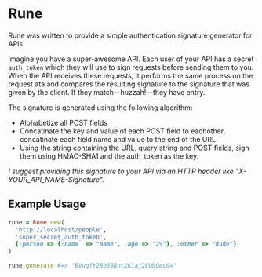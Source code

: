 # Rune

Rune was written to provide a simple authentication signature generator for APIs. 

Imagine you have a super-awesome API. Each user of your API has a secret `auth_token` which they will use to sign requests before sending them to you. When the API receives these requests, it performs the same process on the request ata and compares the resulting signature to the signature that was given by the client. If they match—huzzah!—they have entry.

The signature is generated using the following algorithm:

* Alphabetize all POST fields
* Concatinate the key and value of each POST field to eachother, concatinate each 
  field name and value to the end of the URL
* Using the string containing the URL, query string and POST fields, sign them using HMAC-SHA1 and the auth_token as the key.

*I suggest providing this signature to your API via an HTTP header like "X-YOUR_API_NAME-Signature".*

## Example Usage

``` ruby
rune = Rune.new(
  'http://localhost/people',
  'super_secret_auth_token',
  {:person => {:name  => "Name", :age => "29"}, :other => "dude"}
)

rune.generate #=> "BVuqfY28b69Bnt2Kiaj2CObOec0="
```
